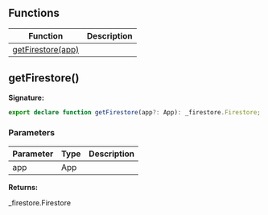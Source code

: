 
## Functions

|  Function | Description |
|  --- | --- |
|  [getFirestore(app)](./firebase-admin.firestore.md#getfirestore) |  |

## getFirestore()

<b>Signature:</b>

```typescript
export declare function getFirestore(app?: App): _firestore.Firestore;
```

### Parameters

|  Parameter | Type | Description |
|  --- | --- | --- |
|  app | App |  |

<b>Returns:</b>

\_firestore.Firestore

